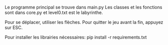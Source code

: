 Le programme principal se trouve dans main.py
Les classes et les fonctions sont dans core.py et level0.txt est le labyrinthe.

Pour se déplacer, utiliser les flèches.
Pour quitter le jeu avant la fin, appuyez sur ESC.

Pour installer les librairies nécessaires: pip install -r requirements.txt
